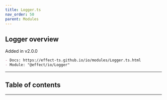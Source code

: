 ```yaml
---
title: Logger.ts
nav_order: 50
parent: Modules
---
```


## Logger overview

Added in v2.0.0

```md
- Docs: https://effect-ts.github.io/io/modules/Logger.ts.html
- Module: "@effect/io/Logger"
```

---

<h2 class="text-delta">Table of contents</h2>

---
